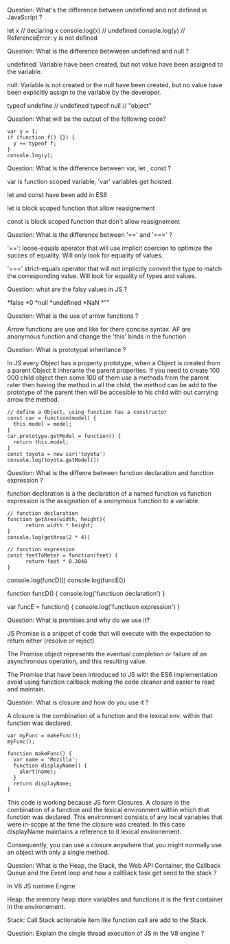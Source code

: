 
Question: What's the difference between undefined and not defined in JavaScript ?

let x // declaring x
console.log(x) // undefined
console.log(y) // ReferenceError: y is not defined

Question: What is the difference betwween undefined and null ? 

undefined: Variable have been created, but not value have been assigned to the variable.

null: Variable is not created or the null have been created, but no value have been explicitly assign to the variable by the developer.

typeof undefine // undefined
typeof null // "object" 

Question: What will be the output of the following code?

```
var y = 1;
if (function f() {}) {
  y += typeof f;
}
console.log(y);
```

Question: What is the difference between var, let , const ?

var is function scoped variable, 'var' variables get hoisted.

let and const have been add in ES6 

let is block scoped function that allow reasignement

const is block scoped function that don't allow reasignement

Question: What is the difference between '==' and '===' ?

'==': loose-equals operator that will use implicit coercion to optimize the succes of equality. Will only look for equality of values.

'===' strict-equals operator that will not implicitly convert the type to match the corresponding value. Will look for equality of types and values.

Question: what are the falsy values in JS ?

*false
*0
*null
*undefined
*NaN
*""

Question: What is the use of arrow functions ? 

Arrow functions are use and like for there concise syntax. AF are anonymous function and change the 'this' binds in the function.

Question: What is prototypal inheritance ?

In JS every Object has a property prototype, when a Object is created from a parent Object it inherante the parent properties. If you need to create 100 000 child object then some 100 of them use a methods from the parent rater then having the method in all the child, the method can be add to the prototype of the parent then will be accesible to his child with out carrying arrow the method.

```
// define a Object, using function has a constructor
const car = function(model) {
  this.model = model;
}
car.prototype.getModel = function() {
  return this.model;
}
const toyota = new car('toyota')
console.log(toyota.getModel())
```

Question: What is the diffenre between function declaration and function expression ?

function declaration is a the declaration of a named function vs function expression is the assignation of a anonymous function to a variable.

```
// function declaration 
function getArea(width, height){
      return width * height;
}
console.log(getArea(2 * 4))

// function expression
const feetToMeter = function(feet) {
      return feet * 0.3048
}
```

console.log(funcD())
console.log(funcE())

function funcD() {
  console.log('functiuon declaration')
}

var funcE = function() {
  console.log('functiuon expression')
}

Question: What is promises and why do we use it?

JS Promise is a snippet of code that will execute with the expectation to return either (resolve or reject)

The Promise object represents the eventual completion or failure of an asynchronous operation, and this resulting value.

The Promise that have been introduced to JS with the ES6 implementation avoid using function callback making the code cleaner and easier to read and maintain.

Question: What is closure and how do you use it ?

A closure is the combination of a function and the lexical env. within that function was declared.

```
var myFunc = makeFunc();
myFunc();

function makeFunc() {
  var name = 'Mozilla';
  function displayName() {
    alert(name);
  }
  return displayName;
}
```
This code is working because JS form Closures. A closure is the combination of a function and the lexical environment within which that function was declared. This environment consists of any local variables that were in-scope at the time the closure was created. In this case displayName maintains a reference to it lexical environement.

Consequently, you can use a closure anywhere that you might normally use an object with only a single method.


Question: What is the Heap, the Stack, the Web API Container, the Callback Queue and the Event loop and how a callBack task get send to the stack ?

In V8 JS runtime Engine

Heap: the memory heap store variables and functions it is the first container in the environement.

Stack: Call Stack actionable item like function call are add to the Stack.



Question: Explain the single thread execution of JS in the V8 engine ?

